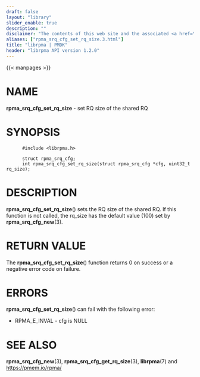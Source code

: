 ```yaml
---
draft: false
layout: "library"
slider_enable: true
description: ""
disclaimer: "The contents of this web site and the associated <a href=\"https://github.com/pmem\">GitHub repositories</a> are BSD-licensed open source."
aliases: ["rpma_srq_cfg_set_rq_size.3.html"]
title: "librpma | PMDK"
header: "librpma API version 1.2.0"
---
```

{{< manpages >}}

[comment]: <> (SPDX-License-Identifier: BSD-3-Clause)
[comment]: <> (Copyright 2020-2023, Intel Corporation)

# NAME

**rpma_srq_cfg_set_rq_size** - set RQ size of the shared RQ

# SYNOPSIS

          #include <librpma.h>

          struct rpma_srq_cfg;
          int rpma_srq_cfg_set_rq_size(struct rpma_srq_cfg *cfg, uint32_t rq_size);

# DESCRIPTION

**rpma_srq_cfg_set_rq_size**() sets the RQ size of the shared RQ. If
this function is not called, the rq_size has the default value (100) set
by **rpma_srq_cfg_new**(3).

# RETURN VALUE

The **rpma_srq_cfg_set_rq_size**() function returns 0 on success or a
negative error code on failure.

# ERRORS

**rpma_srq_cfg_set_rq_size**() can fail with the following error:

-   RPMA_E\_INVAL - cfg is NULL

# SEE ALSO

**rpma_srq_cfg_new**(3), **rpma_srq_cfg_get_rq_size**(3), **librpma**(7)
and https://pmem.io/rpma/
